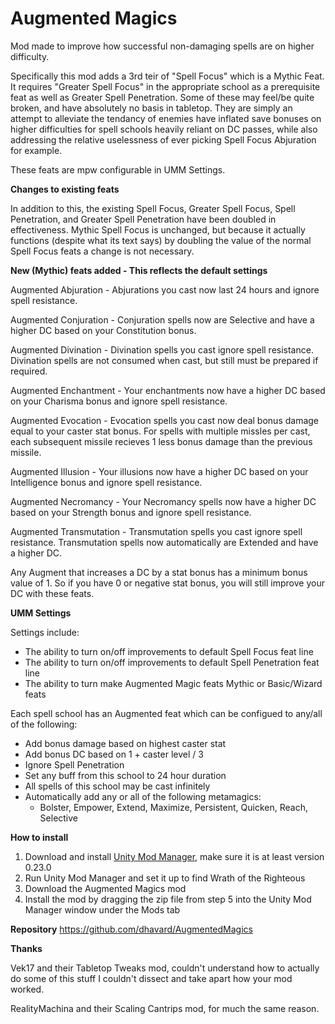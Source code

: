 # Augmented Magics
Mod made to improve how successful non-damaging spells are on higher difficulty.

Specifically this mod adds a 3rd teir of "Spell Focus" which is a Mythic Feat. It requires "Greater Spell Focus" in the appropriate school as a prerequisite feat as well as Greater Spell Penetration. Some of these may feel/be quite broken, and have absolutely no basis in tabletop. They are simply an attempt to alleviate the tendancy of enemies have inflated save bonuses on higher difficulties for spell schools heavily reliant on DC passes, while also addressing the relative uselessness of ever picking Spell Focus Abjuration for example.

These feats are mpw configurable in UMM Settings.

**Changes to existing feats**

In addition to this, the existing Spell Focus, Greater Spell Focus, Spell Penetration, and Greater Spell Penetration have been doubled in effectiveness. Mythic Spell Focus is unchanged, but because it actually functions (despite what its text says) by doubling the value of the normal Spell Focus feats a change is not necessary.

**New (Mythic) feats added - This reflects the default settings**

Augmented Abjuration - Abjurations you cast now last 24 hours and ignore spell resistance.

Augmented Conjuration - Conjuration spells now are Selective and have a higher DC based on your Constitution bonus.

Augmented Divination - Divination spells you cast ignore spell resistance. Divination spells are not consumed when cast, but still must be prepared if required.

Augmented Enchantment - Your enchantments now have a higher DC based on your Charisma bonus and ignore spell resistance.

Augmented Evocation - Evocation spells you cast now deal bonus damage equal to your caster stat bonus. For spells with multiple missles per cast, each subsequent missile recieves 1 less bonus damage than the previous missile.

Augmented Illusion - Your illusions now have a higher DC based on your Intelligence bonus and ignore spell resistance.

Augmented Necromancy - Your Necromancy spells now have a higher DC based on your Strength bonus and ignore spell resistance.

Augmented Transmutation - Transmutation spells you cast ignore spell resistance. Transmutation spells now automatically are Extended and have a higher DC.

Any Augment that increases a DC by a stat bonus has a minimum bonus value of 1. So if you have 0 or negative stat bonus, you will still improve your DC with these feats.

**UMM Settings**

Settings include:
- The ability to turn on/off improvements to default Spell Focus feat line
- The ability to turn on/off improvements to default Spell Penetration feat line
- The ability to turn make Augmented Magic feats Mythic or Basic/Wizard feats

Each spell school has an Augmented feat which can be configued to any/all of the following:
- Add bonus damage based on highest caster stat
- Add bonus DC based on 1 + caster level / 3
- Ignore Spell Penetration
- Set any buff from this school to 24 hour duration
- All spells of this school may be cast infinitely
- Automatically add any or all of the following metamagics:
    - Bolster, Empower, Extend, Maximize, Persistent, Quicken, Reach, Selective


**How to install**

1. Download and install [Unity Mod Manager](https://github.com/newman55/unity-mod-manager), make sure it is at least version 0.23.0
2. Run Unity Mod Manager and set it up to find Wrath of the Righteous
3. Download the Augmented Magics mod
4. Install the mod by dragging the zip file from step 5 into the Unity Mod Manager window under the Mods tab

**Repository**
https://github.com/dhavard/AugmentedMagics

**Thanks**

Vek17 and their Tabletop Tweaks mod, couldn't understand how to actually do some of this stuff I couldn't dissect and take apart how your mod worked. 

RealityMachina and their Scaling Cantrips mod, for much the same reason.